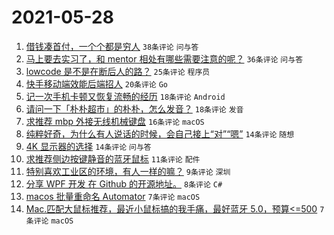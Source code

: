 # 2021-05-28

1. [借钱凑首付，一个个都是穷人](https://www.v2ex.com/t/779723) `38条评论` `问与答`
1. [马上要去实习了，和 mentor 相处有哪些需要注意的呢？](https://www.v2ex.com/t/779707) `36条评论` `问与答`
1. [lowcode 是不是在断后人的路？](https://www.v2ex.com/t/779797) `25条评论` `程序员`
1. [快手移动端效能后端招人](https://www.v2ex.com/t/779777) `20条评论` `Go`
1. [记一次手机卡顿又恢复流畅的经历](https://www.v2ex.com/t/779766) `18条评论` `Android`
1. [请问一下「朴朴超市」的朴朴，怎么发音？](https://www.v2ex.com/t/779730) `18条评论` `发音`
1. [求推荐 mbp 外接无线机械键盘](https://www.v2ex.com/t/779720) `16条评论` `macOS`
1. [纯粹好奇，为什么有人说话的时候，会自己接上“对”“嗯”](https://www.v2ex.com/t/779733) `14条评论` `随想`
1. [4K 显示器的选择](https://www.v2ex.com/t/779716) `14条评论` `问与答`
1. [求推荐侧边按键静音的蓝牙鼠标](https://www.v2ex.com/t/779762) `11条评论` `配件`
1. [特别喜欢工业区的环境，有人一样的嘛？](https://www.v2ex.com/t/779727) `9条评论` `深圳`
1. [分享 WPF 开发 在 Github 的开源地址。](https://www.v2ex.com/t/779747) `8条评论` `C#`
1. [macos 批量重命名 Automator](https://www.v2ex.com/t/779791) `7条评论` `macOS`
1. [Mac.匹配大鼠标推荐，最近小鼠标搞的我手痛，最好蓝牙 5.0，预算<=500](https://www.v2ex.com/t/779781) `7条评论` `macOS`
